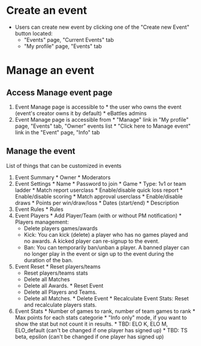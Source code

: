 # Create an event #
  * Users can create new event by clicking one of the "Create new Event" button located:
    * "Events" page, "Current Events" tab
    * "My profile" page, "Events" tab

# Manage an event #
## Access Manage event page ##
  1. Event Manage page is accessible to
    * the user who owns the event (event's creator owns it by default)
    * eBattles admins
  1. Event Manage page is accessible from
    * "Manage" link in "My profile" page, "Events" tab, "Owner" events list
    * "Click here to Manage event" link in the "Event" page, "Info" tab
## Manage the event ##
List of things that can be customized in events
  1. Event Summary
    * Owner
    * Moderators
  1. Event Settings
    * Name
    * Password to join
    * Game
    * Type: 1v1 or team ladder
    * Match report userclass
    * Enable/disable quick loss report
    * Enable/disable scoring
    * Match approval userclass
    * Enable/disable draws
    * Points per win/draw/loss
    * Dates (start/end)
    * Description
  1. Event Rules
    * Rules
  1. Event Players
    * Add Player/Team (with or without PM notification)
    * Players management:
      * Delete players games/awards
      * Kick: You can kick (delete) a player who has no games played and no awards. A kicked player can re-signup to the event.
      * Ban: You can temporarily ban/unban a player. A banned player can no longer play in the event or sign up to the event during the duration of the ban.
  1. Event Reset
    * Reset players/teams
      * Reset players/teams stats
      * Delete all Matches
      * Delete all Awards.
    * Reset Event
      * Delete all Players and Teams.
      * Delete all Matches.
    * Delete Event
    * Recalculate Event Stats: Reset and recalculate players stats.
  1. Event Stats
    * Number of games to rank, number of team games to rank
    * Max points for each stats categorie
    * "Info only" mode, if you want to show the stat but not count it in results.
    * TBD: ELO K, ELO M, ELO\_default (can't be changed if one player has signed up)
    * TBD: TS beta, epsilon (can't be changed if one player has signed up)